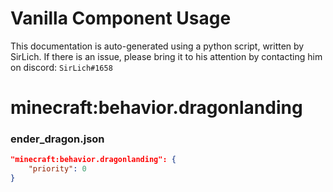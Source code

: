 # Vanilla Component Usage
This documentation is auto-generated using a python script, written by SirLich. If there is an issue, please bring it to his attention by contacting him on discord: `SirLich#1658`

# minecraft:behavior.dragonlanding
### ender_dragon.json
```JSON
"minecraft:behavior.dragonlanding": {
    "priority": 0
}
```

